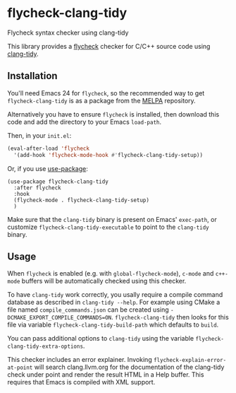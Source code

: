 # flycheck-clang-tidy
Flycheck syntax checker using clang-tidy

This library provides a [flycheck][] checker for C/C++ source code
using [clang-tidy][].

Installation
------------

You'll need Emacs 24 for `flycheck`, so the recommended way to get
`flycheck-clang-tidy` is as a package from the [MELPA][melpa]
repository.

Alternatively you have to ensure `flycheck` is installed, then
download this code and add the directory to your Emacs `load-path`.

Then, in your `init.el`:

```lisp
(eval-after-load 'flycheck
  '(add-hook 'flycheck-mode-hook #'flycheck-clang-tidy-setup))
```

Or, if you use [use-package][]:

``` emacs-lisp
(use-package flycheck-clang-tidy
  :after flycheck
  :hook
  (flycheck-mode . flycheck-clang-tidy-setup)
  )
```

Make sure that the `clang-tidy` binary is present on Emacs' `exec-path`, or
customize `flycheck-clang-tidy-executable` to point to the `clang-tidy`
binary.

Usage
-----

When `flycheck` is enabled (e.g. with `global-flycheck-mode`), `c-mode` and
`c++-mode` buffers will be automatically checked using this checker.

To have `clang-tidy` work correctly, you usally require a compile command
database as described in `clang-tidy --help`. For example using CMake a file
named `compile_commands.json` can be created using
`-DCMAKE_EXPORT_COMPILE_COMMANDS=ON`. `flycheck-clang-tidy` then looks for this
file via variable `flycheck-clang-tidy-build-path` which defaults to `build`.

You can pass additional options to `clang-tidy` using the variable
`flycheck-clang-tidy-extra-options`.

This checker includes an error explainer. Invoking `flycheck-explain-error-at-point`
will search clang.llvm.org for the documentation of the clang-tidy check under point
and render the result HTML in a Help buffer. This requires that Emacs is
compiled with XML support.

[flycheck]: https://github.com/flycheck/flycheck
[clang-tidy]: http://clang.llvm.org/extra/clang-tidy
[melpa]: http://melpa.org
[use-package]: https://github.com/jwiegley/use-package
